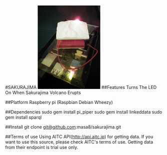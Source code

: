 
#SAKURAJIMA
<img src="image.jpg" alt="sakurajima" width="200" />
##Features
 Turns The LED On When Sakurajima Volcano Erupts

##Platform
 Raspberry pi (Raspbian Debian Wheezy)

##Dependencies
 sudo gem install pi_piper
 sudo gem install linkeddata
 sudo gem install sparql

##Install 
 git clone git@github.com:masa8/sakurajima.git

##Terms of use
 Using AITC API(http://api.aitc.jp) for getting data.
 If you want to use this source, please check AITC's terms of use.
 Getting data from their endpoint is trial use only.

  


